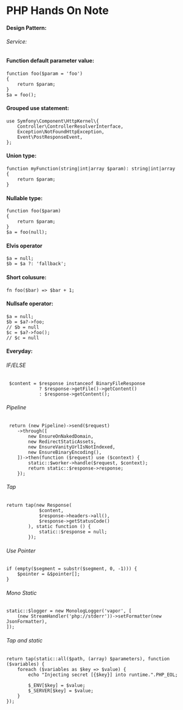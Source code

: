 # PHP Hands On Note

#### Design Pattern:
###### Service:

#### Function default parameter value:
```
function foo($param = 'foo')
{
    return $param;
}
$a = foo();
```

#### Grouped use statement:
```
use Symfony\Component\HttpKernel\{
    Controller\ControllerResolverInterface,
    Exception\NotFoundHttpException,
    Event\PostResponseEvent,
};
```

#### Union type:
```
function myFunction(string|int|array $param): string|int|array
{
    return $param;
}
```

#### Nullable type:
```
function foo($param)
{
    return $param;
}
$a = foo(null);
```



#### Elvis operator
```
$a = null;
$b = $a ?: 'fallback';
```


#### Short colusure:
```
fn foo($bar) => $bar + 1;
```



#### Nullsafe operator:
```
$a = null;
$b = $a?->foo;
// $b = null
$c = $a?->foo();
// $c = null
```


#### Everyday:

###### IF/ELSE

```
 $content = $response instanceof BinaryFileResponse
            ? $response->getFile()->getContent()
            : $response->getContent();
```

###### Pipeline
```
 return (new Pipeline)->send($request)
    ->through([
        new EnsureOnNakedDomain,
        new RedirectStaticAssets,
        new EnsureVanityUrlIsNotIndexed,
        new EnsureBinaryEncoding(),
    ])->then(function ($request) use ($context) {
        static::$worker->handle($request, $context);
        return static::$response->response;
    });
```

###### Tap

```
return tap(new Response(
            $content,
            $response->headers->all(),
            $response->getStatusCode()
        ), static function () {
            static::$response = null;
        });
```

###### Use Pointer

```
if (empty($segment = substr($segment, 0, -1))) {
    $pointer = &$pointer[];
}
```  


###### Mono Static
```
static::$logger = new MonologLogger('vapor', [
    (new StreamHandler('php://stderr'))->setFormatter(new JsonFormatter),
]);
```

###### Tap and static

```
return tap(static::all($path, (array) $parameters), function ($variables) {
    foreach ($variables as $key => $value) {
        echo "Injecting secret [{$key}] into runtime.".PHP_EOL;

        $_ENV[$key] = $value;
        $_SERVER[$key] = $value;
    }
});
```





